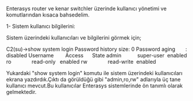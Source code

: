 <html><body><p>Enterasys router ve kenar switchler üzerinde kullanıcı yönetimi ve komutlarından kısaca bahsedelim.

1- Sistem kullanıcı bilgilerini:

Sistem üzerindeki kullanıcıları ve bilgilerini görmek için;

C2(su)-&gt;show system login
Password history size: 0
Password aging       : disabled
Username        Access      State
admin           super-user  enabled
ro              read-only   enabled
rw              read-write  enabled

Yukardaki "show system login" komutu ile sistem üzerindeki kullanıcıları ekrana yazdırdık.Çıktı da görüldüğü gibi "admin,ro,rw" adlarıyla üç tane kullanıcı mevcut.Bu kullanıcılar Enterasys sistemlerinde ön tanımlı olarak gelmektedir.</p></body></html>